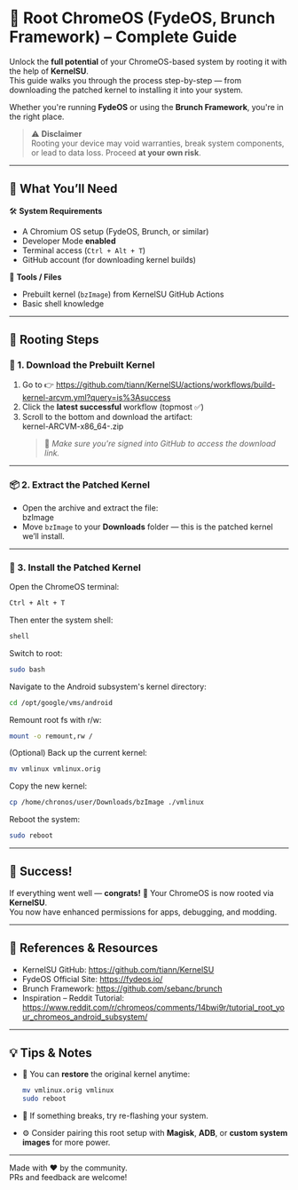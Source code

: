 # 📱 Root ChromeOS (FydeOS, Brunch Framework) – Complete Guide

Unlock the **full potential** of your ChromeOS-based system by rooting it with the help of **KernelSU**.  
This guide walks you through the process step-by-step — from downloading the patched kernel to installing it into your system.

Whether you're running **FydeOS** or using the **Brunch Framework**, you're in the right place.

> ⚠️ **Disclaimer**  
> Rooting your device may void warranties, break system components, or lead to data loss. Proceed **at your own risk**.

---

## 🚀 What You’ll Need

🛠️ **System Requirements**  
- A Chromium OS setup (FydeOS, Brunch, or similar)  
- Developer Mode **enabled**  
- Terminal access (`Ctrl + Alt + T`)  
- GitHub account (for downloading kernel builds)

📁 **Tools / Files**  
- Prebuilt kernel (`bzImage`) from KernelSU GitHub Actions  
- Basic shell knowledge

---

## 🧩 Rooting Steps

### 🔽 1. Download the Prebuilt Kernel

1. Go to 👉 https://github.com/tiann/KernelSU/actions/workflows/build-kernel-arcvm.yml?query=is%3Asuccess
2. Click the **latest successful** workflow (topmost ✅)
3. Scroll to the bottom and download the artifact:  
   kernel-ARCVM-x86_64-<version>.zip  
   > 📌 *Make sure you're signed into GitHub to access the download link.*

---

### 📦 2. Extract the Patched Kernel

- Open the archive and extract the file:  
  bzImage
- Move `bzImage` to your **Downloads** folder — this is the patched kernel we’ll install.

---

### 🧪 3. Install the Patched Kernel

Open the ChromeOS terminal:

```sh
Ctrl + Alt + T
```

Then enter the system shell:

```sh
shell
```

Switch to root:

```sh
sudo bash
```

Navigate to the Android subsystem's kernel directory:

```sh
cd /opt/google/vms/android
```

Remount root fs with r/w:

```sh
mount -o remount,rw /
```

(Optional) Back up the current kernel:

```sh
mv vmlinux vmlinux.orig
```

Copy the new kernel:

```sh
cp /home/chronos/user/Downloads/bzImage ./vmlinux
```

Reboot the system:

```sh
sudo reboot
```

---

## 🎉 Success!

If everything went well — **congrats!** 🥳 Your ChromeOS is now rooted via **KernelSU**.  
You now have enhanced permissions for apps, debugging, and modding.

---

## 📎 References & Resources

- KernelSU GitHub: https://github.com/tiann/KernelSU
- FydeOS Official Site: https://fydeos.io/
- Brunch Framework: https://github.com/sebanc/brunch
- Inspiration – Reddit Tutorial: https://www.reddit.com/r/chromeos/comments/14bwi9r/tutorial_root_your_chromeos_android_subsystem/

---

## 💡 Tips & Notes

- 🔄 You can **restore** the original kernel anytime:
  ```sh
  mv vmlinux.orig vmlinux
  sudo reboot
  ```

- 🧯 If something breaks, try re-flashing your system.
- ⚙️ Consider pairing this root setup with **Magisk**, **ADB**, or **custom system images** for more power.

---

Made with ❤️ by the community.  
PRs and feedback are welcome!
